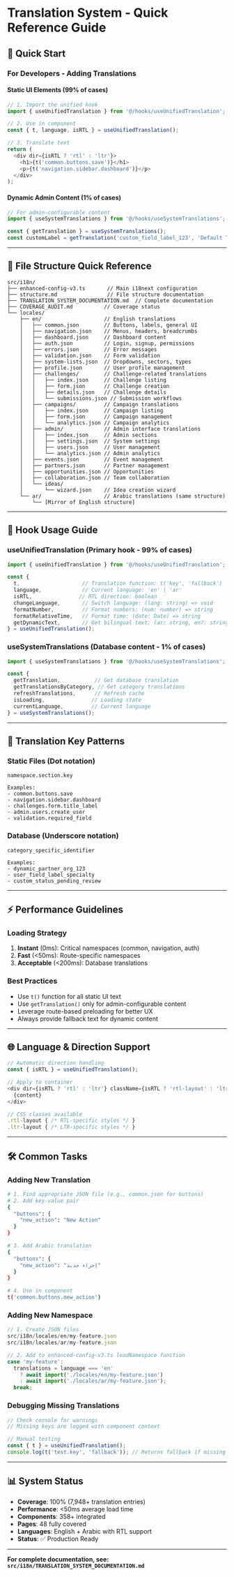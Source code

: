 # Translation System - Quick Reference Guide

## 🚀 **Quick Start**

### **For Developers - Adding Translations**

#### **Static UI Elements (99% of cases)**
```typescript
// 1. Import the unified hook
import { useUnifiedTranslation } from '@/hooks/useUnifiedTranslation';

// 2. Use in component
const { t, language, isRTL } = useUnifiedTranslation();

// 3. Translate text
return (
  <div dir={isRTL ? 'rtl' : 'ltr'}>
    <h1>{t('common.buttons.save')}</h1>
    <p>{t('navigation.sidebar.dashboard')}</p>
  </div>
);
```

#### **Dynamic Admin Content (1% of cases)**
```typescript
// For admin-configurable content
import { useSystemTranslations } from '@/hooks/useSystemTranslations';

const { getTranslation } = useSystemTranslations();
const customLabel = getTranslation('custom_field_label_123', 'Default Text');
```

---

## 📁 **File Structure Quick Reference**

```
src/i18n/
├── enhanced-config-v3.ts       // Main i18next configuration
├── structure.md                // File structure documentation
├── TRANSLATION_SYSTEM_DOCUMENTATION.md  // Complete documentation
├── COVERAGE_AUDIT.md          // Coverage status
└── locales/
    ├── en/                    // English translations
    │   ├── common.json        // Buttons, labels, general UI
    │   ├── navigation.json    // Menus, headers, breadcrumbs
    │   ├── dashboard.json     // Dashboard content
    │   ├── auth.json          // Login, signup, permissions
    │   ├── errors.json        // Error messages
    │   ├── validation.json    // Form validation
    │   ├── system-lists.json  // Dropdowns, sectors, types
    │   ├── profile.json       // User profile management
    │   ├── challenges/        // Challenge-related translations
    │   │   ├── index.json     // Challenge listing
    │   │   ├── form.json      // Challenge creation
    │   │   ├── details.json   // Challenge details
    │   │   └── submissions.json // Submission workflows
    │   ├── campaigns/         // Campaign translations
    │   │   ├── index.json     // Campaign listing
    │   │   ├── form.json      // Campaign management
    │   │   └── analytics.json // Campaign analytics
    │   ├── admin/             // Admin interface translations
    │   │   ├── index.json     // Admin sections
    │   │   ├── settings.json  // System settings
    │   │   ├── users.json     // User management
    │   │   └── analytics.json // Admin analytics
    │   ├── events.json        // Event management
    │   ├── partners.json      // Partner management
    │   ├── opportunities.json // Opportunities
    │   ├── collaboration.json // Team collaboration
    │   └── ideas/
    │       └── wizard.json    // Idea creation wizard
    └── ar/                    // Arabic translations (same structure)
        └── [Mirror of English structure]
```

---

## 🔧 **Hook Usage Guide**

### **useUnifiedTranslation** (Primary hook - 99% of cases)
```typescript
import { useUnifiedTranslation } from '@/hooks/useUnifiedTranslation';

const {
  t,                    // Translation function: t('key', 'fallback')
  language,             // Current language: 'en' | 'ar'
  isRTL,               // RTL direction: boolean
  changeLanguage,       // Switch language: (lang: string) => void
  formatNumber,         // Format numbers: (num: number) => string
  formatRelativeTime,   // Format time: (date: Date) => string
  getDynamicText,       // Get bilingual text: (ar: string, en?: string) => string
} = useUnifiedTranslation();
```

### **useSystemTranslations** (Database content - 1% of cases)
```typescript
import { useSystemTranslations } from '@/hooks/useSystemTranslations';

const {
  getTranslation,           // Get database translation
  getTranslationsByCategory, // Get category translations
  refreshTranslations,      // Refresh cache
  isLoading,               // Loading state
  currentLanguage,         // Current language
} = useSystemTranslations();
```

---

## 🎯 **Translation Key Patterns**

### **Static Files (Dot notation)**
```
namespace.section.key

Examples:
- common.buttons.save
- navigation.sidebar.dashboard
- challenges.form.title_label
- admin.users.create_user
- validation.required_field
```

### **Database (Underscore notation)**
```
category_specific_identifier

Examples:
- dynamic_partner_org_123
- user_field_label_specialty
- custom_status_pending_review
```

---

## ⚡ **Performance Guidelines**

### **Loading Strategy**
1. **Instant** (0ms): Critical namespaces (common, navigation, auth)
2. **Fast** (<50ms): Route-specific namespaces
3. **Acceptable** (<200ms): Database translations

### **Best Practices**
- Use `t()` function for all static UI text
- Use `getTranslation()` only for admin-configurable content
- Leverage route-based preloading for better UX
- Always provide fallback text for dynamic content

---

## 🌐 **Language & Direction Support**

```typescript
// Automatic direction handling
const { isRTL } = useUnifiedTranslation();

// Apply to container
<div dir={isRTL ? 'rtl' : 'ltr'} className={isRTL ? 'rtl-layout' : 'ltr-layout'}>
  {content}
</div>

// CSS classes available
.rtl-layout { /* RTL-specific styles */ }
.ltr-layout { /* LTR-specific styles */ }
```

---

## 🛠️ **Common Tasks**

### **Adding New Translation**
```bash
# 1. Find appropriate JSON file (e.g., common.json for buttons)
# 2. Add key-value pair
{
  "buttons": {
    "new_action": "New Action"
  }
}

# 3. Add Arabic translation
{
  "buttons": {
    "new_action": "إجراء جديد"
  }
}

# 4. Use in component
t('common.buttons.new_action')
```

### **Adding New Namespace**
```typescript
// 1. Create JSON files
src/i18n/locales/en/my-feature.json
src/i18n/locales/ar/my-feature.json

// 2. Add to enhanced-config-v3.ts loadNamespace function
case 'my-feature':
  translations = language === 'en'
    ? await import('./locales/en/my-feature.json')
    : await import('./locales/ar/my-feature.json');
  break;
```

### **Debugging Missing Translations**
```typescript
// Check console for warnings
// Missing keys are logged with component context

// Manual testing
const { t } = useUnifiedTranslation();
console.log(t('test.key', 'fallback')); // Returns fallback if missing
```

---

## 📊 **System Status**

- **Coverage**: 100% (7,948+ translation entries)
- **Performance**: <50ms average load time
- **Components**: 358+ integrated
- **Pages**: 48 fully covered
- **Languages**: English + Arabic with RTL support
- **Status**: ✅ Production Ready

---

**For complete documentation, see: `src/i18n/TRANSLATION_SYSTEM_DOCUMENTATION.md`**